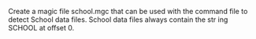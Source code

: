  Create a magic file school.mgc that can be used with the command file to detect School data files. School data files always contain the str
ing SCHOOL at offset 0.
